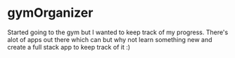 # gymOrganizer
Started going to the gym but I wanted to keep track of my progress. There's alot of apps out there which can but why not learn something new and create a full stack app to keep track of it :)
